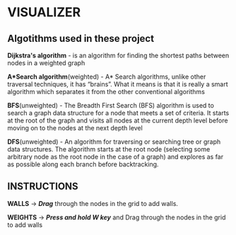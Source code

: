 # VISUALIZER

## Algotithms used in these project

**Dijkstra's algorithm** - is an algorithm for finding the shortest paths between nodes in a weighted graph

**A*Search algorithm**(weighted) - A* Search algorithms, unlike other traversal techniques, it has “brains”. What it means is that it is really a smart algorithm which separates it from                                       the other conventional algorithms 

**BFS**(unweighted) - The Breadth First Search (BFS) algorithm is used to search a graph data structure for a node that meets a set of criteria. It starts at the root of the graph and                            visits all nodes at the current depth level before moving on to the nodes at the next depth level

**DFS**(unweighted) - An algorithm for traversing or searching tree or graph data structures. The algorithm starts at the root node (selecting some arbitrary node as the root node in the                         case of a graph) and explores as far as possible along each branch before backtracking.



## INSTRUCTIONS

**WALLS** -> ***Drag*** through the nodes in the grid to add walls.

**WEIGHTS** -> ***Press and hold W key*** and Drag through the nodes in the grid to add walls
